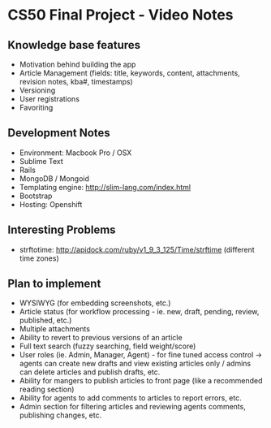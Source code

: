 # CS50 Final Project - Video Notes

## Knowledge base features

- Motivation behind building the app
- Article Management (fields: title, keywords, content, attachments, revision notes, kba#, timestamps)
- Versioning
- User registrations
- Favoriting

## Development Notes

- Environment: Macbook Pro / OSX
- Sublime Text
- Rails
- MongoDB / Mongoid
- Templating engine: http://slim-lang.com/index.html
- Bootstrap
- Hosting: Openshift

## Interesting Problems

- strftotime: http://apidock.com/ruby/v1_9_3_125/Time/strftime (different time zones)

## Plan to implement

- WYSIWYG (for embedding screenshots, etc.)
- Article status (for workflow processing - ie. new, draft, pending, review, published, etc.)
- Multiple attachments
- Ability to revert to previous versions of an article
- Full text search (fuzzy searching, field weight/score)
- User roles (ie. Admin, Manager, Agent) - for fine tuned access control -> agents can create new drafts and view existing articles only / admins can delete articles and publish drafts, etc.
- Ability for mangers to publish articles to front page (like a recommended reading section)
- Ability for agents to add comments to articles to report errors, etc.
- Admin section for filtering articles and reviewing agents comments, publishing changes, etc.